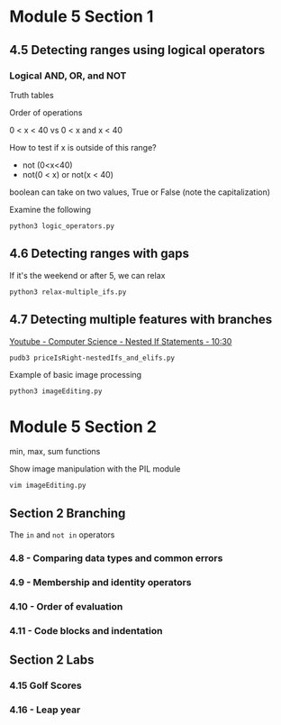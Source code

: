 # Module 5 Section 1

## 4.5 Detecting ranges using logical operators

### Logical AND, OR, and NOT

Truth tables

Order of operations

0 < x < 40 vs 0 < x and x < 40

How to test if x is outside of this range?

* not (0<x<40)
* not(0 < x) or not(x < 40)

boolean can take on two values, True or False (note the capitalization)

Examine the following

```shell
python3 logic_operators.py
```



## 4.6 Detecting ranges with gaps

If it's the weekend or after 5, we can relax

```python3
python3 relax-multiple_ifs.py
```



## 4.7 Detecting multiple features with branches

[Youtube - Computer Science - Nested If Statements - 10:30](https://www.youtube.com/watch?v=VGsuGhBPD4s)

```shell
pudb3 priceIsRight-nestedIfs_and_elifs.py
```

Example of basic image processing

```shell
python3 imageEditing.py
```

# Module 5 Section 2

min, max, sum functions

Show image manipulation with the PIL module

```shell
vim imageEditing.py
```

## Section 2 Branching

The `in` and `not in` operators

### 4.8 - Comparing data types and common errors

### 4.9 - Membership and identity operators

### 4.10 - Order of evaluation

### 4.11 - Code blocks and indentation

## Section 2 Labs

### 4.15 Golf Scores

### 4.16 - Leap year